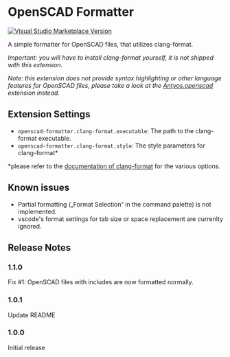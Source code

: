 # OpenSCAD Formatter

[![Visual Studio Marketplace Version](https://vsmarketplacebadge.apphb.com/version/JulianGmp.openscad-formatter.svg)](https://marketplace.visualstudio.com/items?itemName=JulianGmp.openscad-formatter)

A simple formatter for OpenSCAD files, that utilizes clang-format.

*Important: you will have to install clang-format yourself, it is not shipped with this extension.*

*Note: this extension does not provide syntax highlighting or other language features for OpenSCAD files, please take a look at the [Antyos.openscad](https://marketplace.visualstudio.com/items?itemName=Antyos.openscad) extension instead.*

## Extension Settings

* `openscad-formatter.clang-format.executable`: The path to the clang-format executable.
* `openscad-formatter.clang-format.style`: The style parameters for clang-format*

*please refer to the [documentation of clang-format](https://clang.llvm.org/docs/ClangFormatStyleOptions.html) for the various options.

## Known issues

- Partial formatting („Format Selection“ in the command palette) is not implemented.
- vscode's format settings for tab size or space replacement are currenlty ignored.

## Release Notes

### 1.1.0
Fix #1: OpenSCAD files with includes are now formatted normally.

### 1.0.1
Update README

### 1.0.0
Initial release

